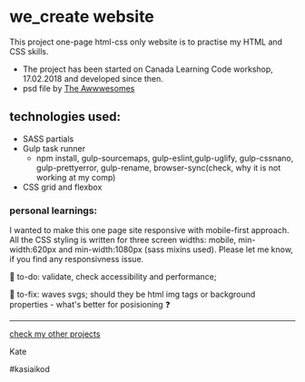 # we_create website
This project one-page html-css only website is to practise my HTML and CSS skills.
* The project has been started on Canada Learning Code workshop, 17.02.2018 and developed since then.
* psd file by [The Awwwesomes](http://theawwwesomes.org/)

## technologies used:
* SASS partials
* Gulp task runner
    * npm install, gulp-sourcemaps, gulp-eslint,gulp-uglify, gulp-cssnano, gulp-prettyerror, gulp-rename, browser-sync(check, why it is not working at my comp)
* CSS grid and flexbox

### personal learnings:
I wanted to make this one page site responsive with mobile-first approach. All the CSS styling is written for three screen widths: mobile, min-width:620px and min-width:1080px (sass mixins used).
Please let me know, if you find any responsivness issue.

:pushpin: to-do: validate, check accessibility and performance;

:pushpin: to-fix: waves svgs; should they be html img tags or background properties - what's better for posisioning :question:

___________________________________
[check my other projects](https://github.com/pinaska)


Kate

#kasiaikod

